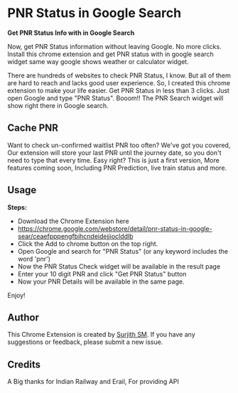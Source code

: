 # PNR Status in Google Search

**Get PNR Status Info with in Google Search**

Now, get PNR Status information without leaving Google. No more clicks. Install this chrome extension and get PNR status with in google search widget same way google shows weather or calculator widget.

There are hundreds of websites to check PNR Status, I know. But all of them are hard to reach and lacks good user experience. So, I created this chrome extension to make your life easier. Get PNR Status in less than 3 clicks. Just open Google and type "PNR Status". Booom!! The PNR Search widget will show right there in Google search. 

## Cache PNR
Want to check un-confirmed waitlist PNR too often? We've got you covered, Our extension will store your last PNR until the journey date, so you don't need to type that every time. Easy right? This is just a first version, More features coming soon, Including PNR Prediction, live train status and more. 

## Usage
**Steps:**
- Download the Chrome Extension here
- https://chrome.google.com/webstore/detail/pnr-status-in-google-sear/ceaefpppengfbihcndeidejjioclddlb
- Click the Add to chrome button on the top right.
- Open Google and search for "PNR Status" (or any keyword includes the word 'pnr')
- Now the PNR Status Check widget will be available in the result page
- Enter your 10 digit PNR and click "Get PNR Status" button
- Now your PNR Details will be available in the same page.

Enjoy!

## Author
This Chrome Extension is created by [Surjith SM](http://surjithctly.in). 
If you have any suggestions or feedback, please submit a new issue.

## Credits
A Big thanks for Indian Railway and Erail, For providing API
